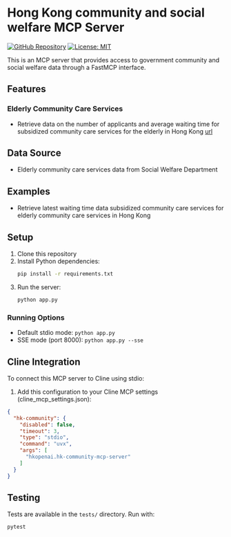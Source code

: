 # Hong Kong community and social welfare MCP Server

[![GitHub Repository](https://img.shields.io/badge/GitHub-Repository-blue.svg)](https://github.com/hkopenai/hk-community-mcp-server)
[![License: MIT](https://img.shields.io/badge/License-MIT-yellow.svg)](https://opensource.org/licenses/MIT)

This is an MCP server that provides access to government community and social welfare data through a FastMCP interface.

## Features

### Elderly Community Care Services
- Retrieve data on the number of applicants and average waiting time for subsidized community care services for the elderly in Hong Kong [url](https://data.gov.hk/en-data/dataset/hk-swd-elderly-statistics-on-waiting-list-and-waiting-time-for-ccs)

## Data Source

- Elderly community care services data from Social Welfare Department

## Examples

* Retrieve latest waiting time data subsidized community care services for elderly community care services in Hong Kong

## Setup

1. Clone this repository
2. Install Python dependencies:
   ```bash
   pip install -r requirements.txt
   ```
3. Run the server:
   ```bash
   python app.py
   ```

### Running Options

- Default stdio mode: `python app.py`
- SSE mode (port 8000): `python app.py --sse`

## Cline Integration

To connect this MCP server to Cline using stdio:

1. Add this configuration to your Cline MCP settings (cline_mcp_settings.json):
```json
{
  "hk-community": {
    "disabled": false,
    "timeout": 3,
    "type": "stdio",
    "command": "uvx",
    "args": [
      "hkopenai.hk-community-mcp-server"
    ]
  }
}
```

## Testing

Tests are available in the `tests/` directory. Run with:
```bash
pytest
```
